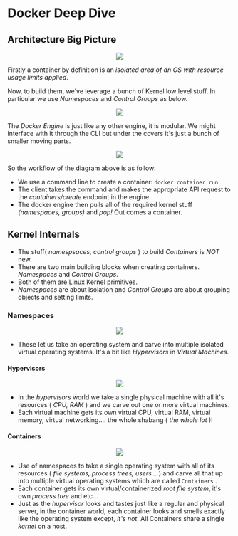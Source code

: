 # Docker Deep Dive

## Architecture Big Picture

<p align="center">
    <img src="https://user-images.githubusercontent.com/29547780/40360546-748d9f4e-5dbe-11e8-8a8b-567e6c6ef254.png">
</p>

Firstly a container by definition is an _isolated area of an OS with resource usage limits applied_.

Now, to build them, we've leverage a bunch of Kernel low level stuff. In particular we use _Namespaces_ and _Control Groups_ as below.

<p align="center">
    <img src="https://user-images.githubusercontent.com/29547780/40361125-350c9dfa-5dc0-11e8-946d-9b615bee7e61.png">
</p>

The _Docker Engine_ is just like any other engine, it is modular.
We might interface with it through the CLI but under the covers it's just a bunch of smaller moving parts.

<p align="center">
    <img src="https://user-images.githubusercontent.com/29547780/40476138-31ca726c-5f3b-11e8-8fef-c5596a56a1ec.png">
</p>

So the workflow of the diagram above is as follow:

* We use a command line to create a container: `docker container run`
* The client takes the command and makes the appropriate API request to the _containers/create_ endpoint in the engine.
* The docker engine then pulls all of the required kernel stuff _(namespaces, groups)_ and _pop!_ Out comes a container.

## Kernel Internals

* The stuff( _namespsaces, control groups_ ) to build _Containers_ is *NOT* new.
* There are two main building blocks when creating containers. _Namespaces_ and _Control Groups_.
* Both of them are Linux Kernel primitives.
* _Namespaces_ are about isolation and _Control Groups_ are about grouping objects and setting limits.

### Namespaces

<p align="center">
    <img src="https://user-images.githubusercontent.com/29547780/40477855-6fa00aa8-5f3f-11e8-87a1-89d5bd795388.png">
</p>

* These let us take an operating system and carve into multiple isolated virtual operating systems. It's a bit like _Hypervisors_ in _Virtual Machines_.

#### Hypervisors

<p align="center">
    <img src="https://user-images.githubusercontent.com/29547780/40479600-f6600dbe-5f43-11e8-80a1-a017ddb1e2a3.png">
</p>

* In the _hypervisors_ world we take a single physical machine with all it's resources ( _CPU, RAM_ )
and we carve out one or more virtual machines.
* Each virtual machine gets its own virtual CPU, virtual RAM, virtual memory, virtual networking.... the whole shabang ( _the whole lot_ )!

#### Containers

<p align="center">
    <img src="https://user-images.githubusercontent.com/29547780/40488508-d7a55436-5f5e-11e8-8907-b648b55ebc34.png">
</p>

* Use of namespaces to take a single operating system with all of its resources ( _file systems, process trees, users..._ )
and carve all that up into multiple virtual operating systems which are called `Containers` .
* Each container gets its own virtual/containerized _root file system_, it's own _process tree_ and etc...
* Just as the _hupervisor_ looks and tastes just like a regular and physical server, in the container world, each container looks
and smells exactly like the operating system except, _it's not_. All Containers share a single _kernel_ on a host.